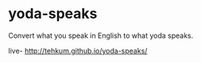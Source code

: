 # yoda-speaks

Convert what you speak in English to what yoda speaks.


live- http://tehkum.github.io/yoda-speaks/
